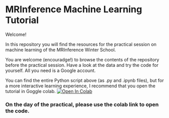 # MRInference Machine Learning Tutorial

Welcome!

In this repository you will find the resources for the practical session on machine learning of the MRInference Winter School.

You are welcome (encouradge!) to browse the contents of the repository before the practical session. Have a look at the data and try the code for yourself.
All you need is a Google account.

You can find the entire Python script above (as .py and .ipynb files), but for a more interactive learning experience, I recommend that you open the tutorial in Goggle colab. [![Open In Colab](https://colab.research.google.com/assets/colab-badge.svg)](https://colab.research.google.com/github/sandramv/MRInference_ML_Tutorial/master/MRInference_Machine_Learning_Tutorial.ipynb)

### On the day of the practical, please use the colab link to open the code.

